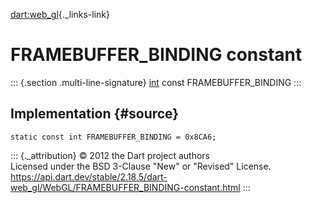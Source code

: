 [dart:web\_gl](../../dart-web_gl/dart-web_gl-library){._links-link}

FRAMEBUFFER\_BINDING constant
=============================

::: {.section .multi-line-signature}
[int](../../dart-core/int-class) const FRAMEBUFFER\_BINDING
:::

Implementation {#source}
--------------

``` {.language-dart data-language="dart"}
static const int FRAMEBUFFER_BINDING = 0x8CA6;
```

::: {._attribution}
© 2012 the Dart project authors\
Licensed under the BSD 3-Clause \"New\" or \"Revised\" License.\
<https://api.dart.dev/stable/2.18.5/dart-web_gl/WebGL/FRAMEBUFFER_BINDING-constant.html>
:::
